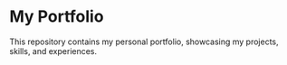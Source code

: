 # My Portfolio

This repository contains my personal portfolio, showcasing my projects, skills, and experiences.

